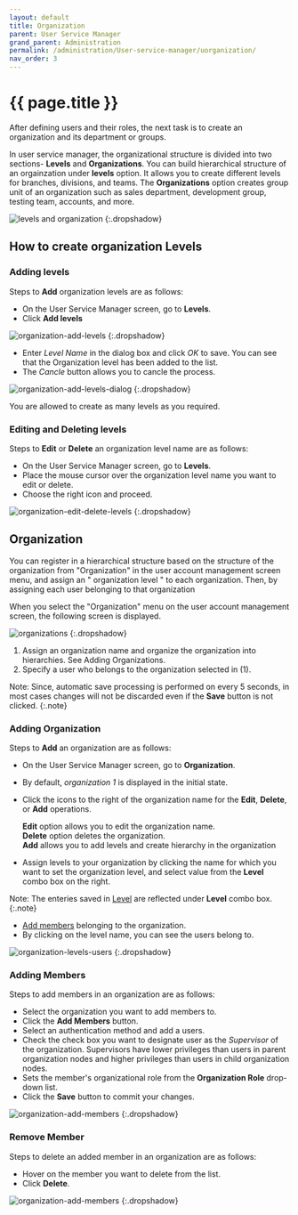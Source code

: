 ```yaml
---
layout: default
title: Organization
parent: User Service Manager
grand_parent: Administration
permalink: /administration/User-service-manager/uorganization/
nav_order: 3
---
```


# {{ page.title }}

After defining users and their roles, the next task is to create an organization and its department or groups. 

In user service manager, the organizational structure is divided into two sections- **Levels** and **Organizations**. You can build hierarchical structure of an orgainzation under **levels** option. It allows you to create different levels for branches, divisions, and teams. The **Organizations** option creates group unit of an organization such as sales department, development group, testing team, accounts, and more. 

![levels and organization](/assets/images/product-images/levels-organization.png)
{:.dropshadow}

## How to create organization Levels

### Adding levels

Steps to **Add** organization levels are as follows:

- On the User Service Manager screen, go to **Levels**.
- Click **Add levels**

![organization-add-levels](/assets/images/product-images/organization-add-levels.png)
{:.dropshadow}

- Enter *Level Name* in the dialog box and click *OK* to save. You can see that the Organization level has been added to the list.
- The *Cancle* button allows you to cancle the process. 

![organization-add-levels-dialog](/assets/images/product-images/organization-add-levels-dialog.png)
{:.dropshadow}

You are allowed to create as many levels as you required. 

### Editing and Deleting levels

Steps to **Edit** or **Delete** an organization level name are as follows:

- On the User Service Manager screen, go to **Levels**.
- Place the mouse cursor over the organization level name you want to edit or delete. 
- Choose the right icon and proceed. 

![organization-edit-delete-levels](/assets/images/product-images/organization-edit-delete-levels.png)
{:.dropshadow}


## Organization

You can register in a hierarchical structure based on the structure of the organization from "Organization" in the user account management screen menu, and assign an " organization level " to each organization. Then, by assigning each user belonging to that organization

When you select the "Organization" menu on the user account management screen, the following screen is displayed.

![organizations](/assets/images/product-images/organizations.png)
{:.dropshadow}

1. Assign an organization name and organize the organization into hierarchies. See Adding Organizations.
2. Specify a user who belongs to the organization selected in (1).

Note: Since, automatic save processing is performed on every 5 seconds, in most cases changes will not be discarded even if the **Save** button is not clicked.
{:.note}

### Adding Organization

Steps to **Add** an organization are as follows:

- On the User Service Manager screen, go to **Organization**.
- By default, *organization 1* is displayed in the initial state.
- Click the icons to the right of the organization name for the **Edit**, **Delete**, or **Add** operations.

    **Edit** option allows you to edit the organization name. <br/>
    **Delete** option deletes the  organization.<br/>
    **Add** allows you to add levels and create hierarchy in the organization

- Assign levels to your organization by clicking the name for which you want to set the organization level, and select value from the **Level** combo box on the right.

Note: The enteries saved in [Level](#adding-levels) are reflected under **Level** combo box. 
{:.note}

- [Add members](#adding-members) belonging to the organization.
- By clicking on the level name, you can see the users belong to.

![organization-levels-users](/assets/images/product-images/organization-levels-users.png)
{:.dropshadow}

### Adding Members

Steps to add members in an organization are as follows:

- Select the organization you want to add members to.
- Click the **Add Members** button.
- Select an authentication method and add a users.
- Check the check box you want to designate user as the *Supervisor* of the organization. Supervisors have lower privileges than users in parent organization nodes and higher privileges than users in child organization nodes.
- Sets the member's organizational role from the **Organization Role** drop-down list.
- Click the **Save** button to commit your changes.

![organization-add-members](/assets/images/product-images/organization-add-members.png)
{:.dropshadow}

### Remove Member

Steps to delete an added member in an organization are as follows:

- Hover on the member you want to delete from the list.
- Click **Delete**. 

![organization-add-members](/assets/images/product-images/organization-add-members.png)
{:.dropshadow}


